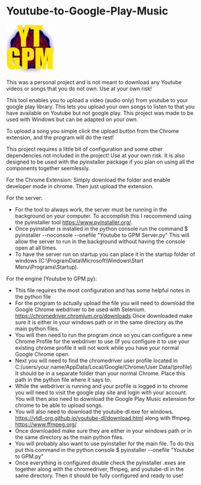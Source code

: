 # Youtube-to-Google-Play-Music

![Icon](https://raw.githubusercontent.com/Brightwater/Youtube-to-Google-Play-Music/master/YouTube_to_GPM%20Chrome%20Extension/YouTube%20to%20GPM/icon.png)

This was a personal project and is not meant to download any Youtube videos or songs that you do not own. Use at your own risk!

This tool enables you to upload a video (audio only) from youtube to your google play library. This lets you upload your own songs to listen to that you have available on Youtube but not google play. This project was made to be used with Windows but can be adapted on your own.

To upload a song you simple click the upload button from the Chrome extension, and the program will do the rest!

This project requires a little bit of configuration and some other dependencies not included in the project! Use at your own risk. It is also designed to be used with the pyinstaller package if you plan on using all the components together seemlessly.

For the Chrome Extension:
  Simply download the folder and enable developer mode in chrome. Then just upload the extension.
  
For the server:
  - For the tool to always work, the server must be running in the background on your computer. To accomplish this I reccommend using the     pyinstaller tool https://www.pyinstaller.org/.
  - Once pyinstaller is installed in the python console run the command $ pyinstaller --noconsole --onefile "Youtube to GPM Server.py"
    This will allow the server to run in the background without having the console open at all times.
  - To have the server run on startup you can place it in the startup folder of windows (C:\ProgramData\Microsoft\Windows\Start         Menu\Programs\Startup).
  
For the engine (Youtube to GPM.py):
  - This file requires the most configuration and has some helpful notes in the python file
  - For the program to actually upload the file you will need to download the Google Chrome webdriver to be used with Selenium. https://chromedriver.chromium.org/downloads Once downloaded make sure it is either in your windows path or in the same directory as the main python files.
  - You will then need to run the program once so you can configure a new Chrome Profile for the webdriver to use (If you configure it to   use your existing chrome profile it will not work while you have your normal Google Chrome open.
  - Next you will need to find the chromedriver user profile located in C:/users/your name/AppData/Local/Google/Chrome/User Data/(profile) It should be in a separate folder than your normal Chrome. Place this path in the python file where it says to.
  - While the webdriver is running and your profile is logged in to chrome you will need to visit the google play site and login with     your account. You will then also need to download the Google Play Music extension for chrome to be able to upload songs.
  - You will also need to download the youtube-dl.exe for windows. https://ytdl-org.github.io/youtube-dl/download.html along with ffmpeg. https://www.ffmpeg.org/
  - Once downloaded make sure they are either in your windows path or in the same directory as the main python files.
  - You will probably also want to use pyinstaller for the main file. To do this put this command in the python console $ pyinstaller --onefile "Youtube to GPM.py"
  - Once everything is configured double check the pyinstaller .exes are together along with the chromedriver, ffmpeg, and youtube-dl in the same directory. Then it should be fully configured and ready to use!
